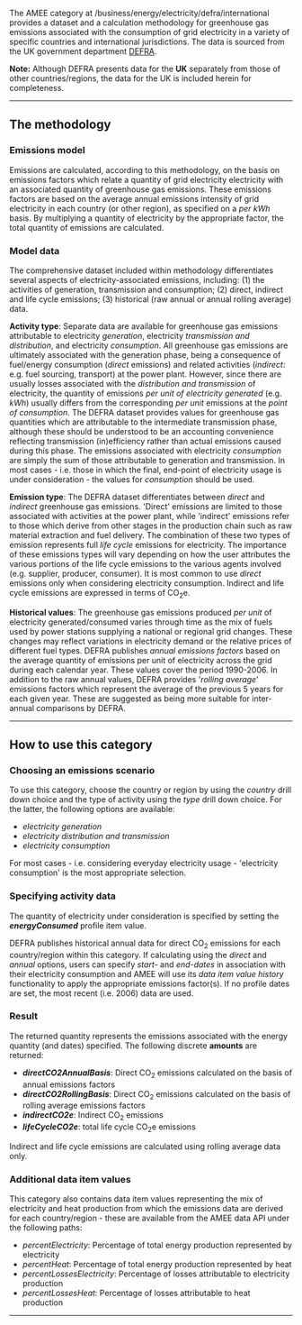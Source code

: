The AMEE category at /business/energy/electricity/defra/international
provides a dataset and a calculation methodology for greenhouse gas
emissions associated with the consumption of grid electricity in a
variety of specific countries and international jurisdictions. The data
is sourced from the UK government department
[DEFRA](http://www.defra.gov.uk/environment/economy/business-efficiency/reporting).

**Note:** Although DEFRA presents data for the **UK** separately from
those of other countries/regions, the data for the UK is included herein
for completeness.

-----

## The methodology

### Emissions model

Emissions are calculated, according to this methodology, on the basis on
emissions factors which relate a quantity of grid electricity
electricity with an associated quantity of greenhouse gas emissions.
These emissions factors are based on the average annual emissions
intensity of grid electricity in each country (or other region), as
specified on a *per kWh* basis. By multiplying a quantity of electricity
by the appropriate factor, the total quantity of emissions are
calculated.

### Model data

The comprehensive dataset included within methodology differentiates
several aspects of electricity-associated emissions, including: (1) the
activities of generation, transmission and consumption; (2) direct,
indirect and life cycle emissions; (3) historical (raw annual or annual
rolling average) data.

**Activity type**: Separate data are available for greenhouse gas
emissions attributable to electricity *generation*, electricity
*transmission and distribution*, and electricity *consumption*. All
greenhouse gas emissions are ultimately associated with the generation
phase, being a consequence of fuel/energy consumption (*direct*
emissions) and related activities (*indirect*: e.g. fuel sourcing,
transport) at the power plant. However, since there are usually losses
associated with the *distribution and transmission* of electricity, the
quantity of emissions *per unit of electricity generated* (e.g. *kWh*)
usually differs from the corresponding *per unit* emissions at the
*point of consumption*. The DEFRA dataset provides values for greenhouse
gas quantities which are attributable to the intermediate transmission
phase, although these should be understood to be an accounting
convenience reflecting transmission (in)efficiency rather than actual
emissions caused during this phase. The emissions associated with
electricity *consumption* are simply the sum of those attributable to
generation and transmission. In most cases - i.e. those in which the
final, end-point of electricity usage is under consideration - the
values for *consumption* should be used.

**Emission type**: The DEFRA dataset differentiates between *direct* and
*indirect* greenhouse gas emissions. 'Direct' emissions are limited to
those associated with activities at the power plant, while 'indirect'
emissions refer to those which derive from other stages in the
production chain such as raw material extraction and fuel delivery. The
combination of these two types of emission represents full *life cycle*
emissions for electricity. The importance of these emissions types will
vary depending on how the user attributes the various portions of the
life cycle emissions to the various agents involved (e.g. supplier,
producer, consumer). It is most common to use *direct* emissions only
when considering electricity consumption. Indirect and life cycle
emissions are expressed in terms of CO<sub>2</sub>e.

**Historical values**: The greenhouse gas emissions produced *per unit*
of electricity generated/consumed varies through time as the mix of
fuels used by power stations supplying a national or regional grid
changes. These changes may reflect variations in electricity demand or
the relative prices of different fuel types. DEFRA publishes *annual
emissions factors* based on the average quantity of emissions per unit
of electricity across the grid during each calendar year. These values
cover the period 1990-2006. In addition to the raw annual values, DEFRA
provides '*rolling average*' emissions factors which represent the
average of the previous 5 years for each given year. These are suggested
as being more suitable for inter-annual comparisons by DEFRA.

-----

## How to use this category

### Choosing an emissions scenario

To use this category, choose the country or region by using the
*country* drill down choice and the type of activity using the *type*
drill down choice. For the latter, the following options are available:

  - *electricity generation*
  - *electricity distribution and transmission*
  - *electricity consumption*

For most cases - i.e. considering everyday electricity usage -
'electricity consumption' is the most appropriate selection.

### Specifying activity data

The quantity of electricity under consideration is specified by setting
the ***energyConsumed*** profile item value.

DEFRA publishes historical annual data for direct CO<sub>2</sub> emissions for
each country/region within this category. If calculating using the
*direct* and *annual* options, users can specify *start-* and
*end-dates* in association with their electricity consumption and AMEE
will use its *data item value history* functionality to apply the
appropriate emissions factor(s). If no profile dates are set, the most
recent (i.e. 2006) data are used.

### Result

The returned quantity represents the emissions associated with the
energy quantity (and dates) specified. The following discrete
**amounts** are returned:

  - ***directCO2AnnualBasis***: Direct CO<sub>2</sub> emissions calculated on
    the basis of annual emissions factors
  - ***directCO2RollingBasis***: Direct CO<sub>2</sub> emissions calculated on
    the basis of rolling average emissions factors
  - ***indirectCO2e***: Indirect CO<sub>2</sub> emissions
  - ***lifeCycleCO2e***: total life cycle CO<sub>2</sub>e emissions

Indirect and life cycle emissions are calculated using rolling average
data only.

### Additional data item values

This category also contains data item values representing the mix of
electricity and heat production from which the emissions data are
derived for each country/region - these are available from the AMEE data
API under the following paths:

  - *percentElectricity*: Percentage of total energy production
    represented by electricity
  - *percentHeat*: Percentage of total energy production represented by
    heat
  - *percentLossesElectricity*: Percentage of losses attributable to
    electricity production
  - *percentLossesHeat*: Percentage of losses attributable to heat
    production

-----
